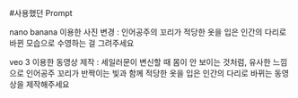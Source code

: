 #사용했던 Prompt

nano banana 이용한 사진 변경 : 인어공주의 꼬리가 적당한 옷을 입은 인간의 다리로 바뀐 모습으로 수영하는 걸 그려주세요

veo 3 이용한 동영상 제작 : 세일러문이 변신할 때 몸이 안 보이는 것처럼, 유사한 느낌으로 인어공주 꼬리가 반짝이는 빛과 함께 적당한 옷을 입은 인간의 다리로 바뀌는 동영상을 제작해주세요
